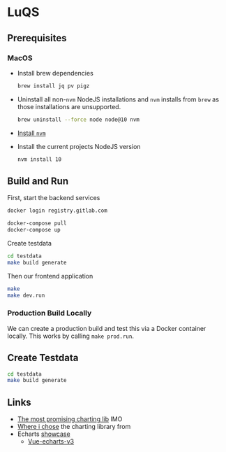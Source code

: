 # LuQS

## Prerequisites

### MacOS

* Install brew dependencies

  ```bash
  brew install jq pv pigz
  ```

* Uninstall all non-`nvm` NodeJS installations and `nvm` installs from `brew` as those installations
  are unsupported.

  ```bash
  brew uninstall --force node node@10 nvm
  ```

* [Install `nvm`](https://github.com/creationix/nvm#install-script)

* Install the current projects NodeJS version

  ```bash
  nvm install 10
  ```

## Build and Run

First, start the backend services

```bash
docker login registry.gitlab.com

docker-compose pull
docker-compose up
```

Create testdata

```bash
cd testdata
make build generate
```

Then our frontend application

```bash
make 
make dev.run
```

### Production Build Locally

We can create a production build and test this via a Docker container locally. This 
works by calling `make prod.run`.

## Create Testdata

```bash
cd testdata
make build generate 
```

## Links

- [The most promising charting lib](https://github.com/apache/incubator-echarts) IMO
- [Where i chose](https://github.com/vuejs/awesome-vue#charts) the charting library from
- Echarts [showcase](https://ecomfe.github.io/echarts-examples/public/index.html)
  - [Vue-echarts-v3](https://github.com/xlsdg/vue-echarts-v3)
